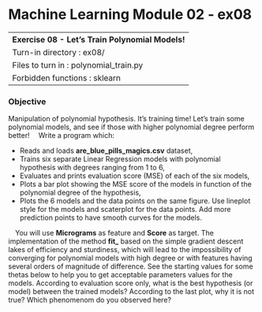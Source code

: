 # Machine Learning Module 02 - ex08

<table>
<tr><th>Exercise 08 -  Let’s Train Polynomial Models!</th></tr>
<tr><td>Turn-in directory : ex08/ </tr>
<tr><td>Files to turn in : polynomial_train.py</tr>
<tr><td>Forbidden functions : sklearn</tr>
</table>

### Objective

Manipulation of polynomial hypothesis. It’s training time! Let’s train some polynomial models, and see if those with higher polynomial degree perform better!
&emsp;Write a program which:

 - Reads and loads **are_blue_pills_magics.csv** dataset,
 - Trains six separate Linear Regression models with polynomial hypothesis with degrees ranging from 1 to 6,
 - Evaluates and prints evaluation score (MSE) of each of the six models,
 - Plots a bar plot showing the MSE score of the models in function of the polynomial degree of the hypothesis,
 - Plots the 6 models and the data points on the same figure. Use lineplot style for the models and scaterplot for the data points. Add more prediction points to have smooth curves for the models.

&emsp;You will use **Micrograms** as feature and **Score** as target. The implementation of the method **fit_** based on the simple gradient descent lakes of efficiency and sturdiness, which will lead to the impossibility of converging for polynomial models with high degree or with features having several orders of magnitude of difference. See the starting values for some thetas below to help you to get acceptable parameters values for the models. According to evaluation score only, what is the best hypothesis (or model) between the trained models? According to the last plot, why it is not true? Which phenomenom do you observed here?
